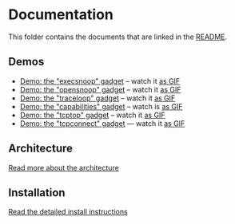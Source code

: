 # Documentation

This folder contains the documents that are linked in the [README](../README.md).

## Demos

- [Demo: the "execsnoop" gadget](demo-execsnoop.md) – watch it [as GIF](assets/demo-execsnoop-gifterminal.gif)
- [Demo: the "opensnoop" gadget](demo-opensnoop.md) – watch it [as GIF](assets/demo-opensnoop-gifterminal.gif)
- [Demo: the "traceloop" gadget](demo-traceloop.md) – watch it [as GIF](assets/demo-traceloop-gifterminal.gif)
- [Demo: the "capabilities" gadget](demo-capabilities.md) – watch is [as GIF](assets/demo-capabilities-gifterminal.gif)
- [Demo: the "tcptop" gadget](demo-tcptop.md) – watch it [as GIF](assets/demo-tcptop-gifterminal.gif)
- [Demo: the "tcpconnect" gadget](demo-tcpconnect.md) — watch it [as GIF](assets/demo-tcpconnect-gifterminal.gif)

## Architecture
[Read more about the architecture](architecture.md)

## Installation

[Read the detailed install instructions](install.md)
